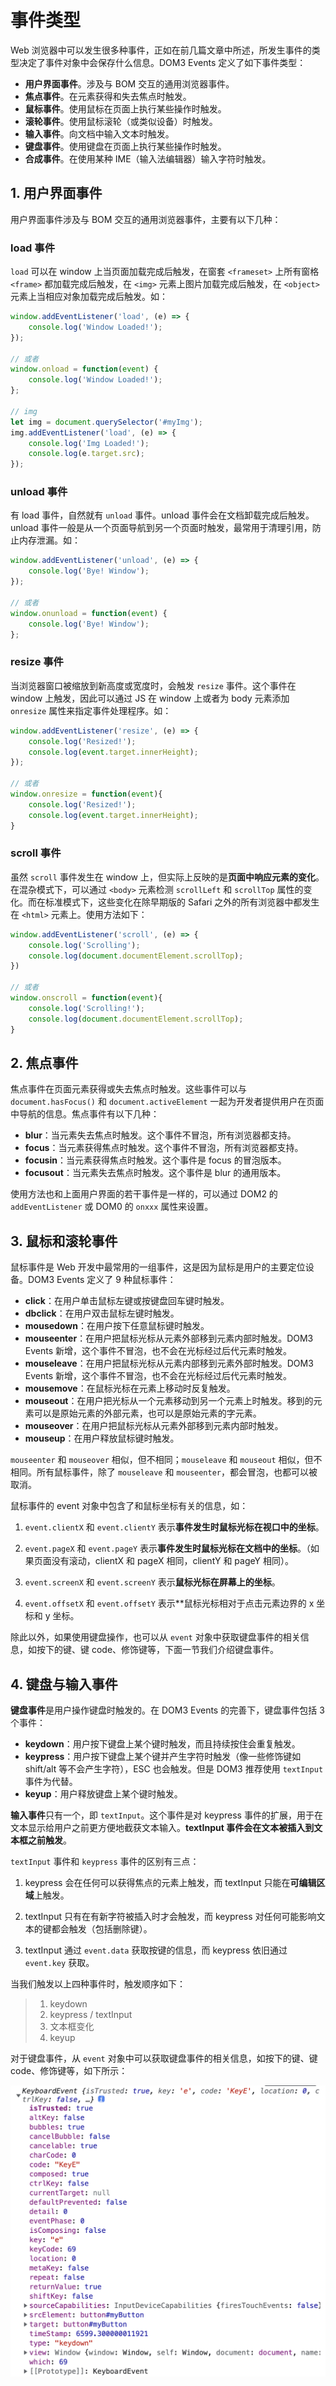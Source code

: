 # 事件类型
Web 浏览器中可以发生很多种事件，正如在前几篇文章中所述，所发生事件的类型决定了事件对象中会保存什么信息。DOM3 Events 定义了如下事件类型：
+ **用户界面事件**。涉及与 BOM 交互的通用浏览器事件。
+ **焦点事件**。在元素获得和失去焦点时触发。
+ **鼠标事件**。使用鼠标在页面上执行某些操作时触发。
+ **滚轮事件**。使用鼠标滚轮（或类似设备）时触发。
+ **输入事件**。向文档中输入文本时触发。
+ **键盘事件**。使用键盘在页面上执行某些操作时触发。
+ **合成事件**。在使用某种 IME（输入法编辑器）输入字符时触发。

## 1. 用户界面事件

用户界面事件涉及与 BOM 交互的通用浏览器事件，主要有以下几种：

### load 事件

`load` 可以在 window 上当页面加载完成后触发，在窗套 `<frameset>` 上所有窗格 `<frame>` 都加载完成后触发，在 `<img>` 元素上图片加载完成后触发，在 `<object>` 元素上当相应对象加载完成后触发。如：

```js
window.addEventListener('load', (e) => {
    console.log('Window Loaded!');
});

// 或者
window.onload = function(event) {
    console.log('Window Loaded!');
};

// img
let img = document.querySelector('#myImg');
img.addEventListener('load', (e) => {
    console.log('Img Loaded!');
    console.log(e.target.src);
});
```

### unload 事件
有 load 事件，自然就有 `unload` 事件。unload 事件会在文档卸载完成后触发。unload 事件一般是从一个页面导航到另一个页面时触发，最常用于清理引用，防止内存泄漏。如：

```js
window.addEventListener('unload', (e) => {
    console.log('Bye! Window');
});

// 或者
window.onunload = function(event) {
    console.log('Bye! Window');
};
```

### resize 事件
当浏览器窗口被缩放到新高度或宽度时，会触发 `resize` 事件。这个事件在 window 上触发，因此可以通过 JS 在 window 上或者为 body 元素添加 `onresize` 属性来指定事件处理程序。如：

```js
window.addEventListener('resize', (e) => {
    console.log('Resized!');
    console.log(event.target.innerHeight);
});

// 或者
window.onresize = function(event){
    console.log('Resized!');
    console.log(event.target.innerHeight);
}
```

### scroll 事件

虽然 `scroll` 事件发生在 window 上，但实际上反映的是**页面中响应元素的变化**。在混杂模式下，可以通过 `<body>` 元素检测 `scrollLeft` 和 `scrollTop` 属性的变化。而在标准模式下，这些变化在除早期版的 Safari 之外的所有浏览器中都发生在 `<html>` 元素上。使用方法如下：

```js
window.addEventListener('scroll', (e) => {
    console.log('Scrolling');
    console.log(document.documentElement.scrollTop);
})

// 或者
window.onscroll = function(event){
    console.log('Scrolling!');
    console.log(document.documentElement.scrollTop);
}
```

## 2. 焦点事件
焦点事件在页面元素获得或失去焦点时触发。这些事件可以与 `document.hasFocus()` 和 `document.activeElement` 一起为开发者提供用户在页面中导航的信息。焦点事件有以下几种：

+ **blur**：当元素失去焦点时触发。这个事件不冒泡，所有浏览器都支持。
+ **focus**：当元素获得焦点时触发。这个事件不冒泡，所有浏览器都支持。
+ **focusin**：当元素获得焦点时触发。这个事件是 focus 的冒泡版本。
+ **focusout**：当元素失去焦点时触发。这个事件是 blur 的通用版本。

使用方法也和上面用户界面的若干事件是一样的，可以通过 DOM2 的 `addEventListener` 或 DOM0 的 `onxxx` 属性来设置。

## 3. 鼠标和滚轮事件
鼠标事件是 Web 开发中最常用的一组事件，这是因为鼠标是用户的主要定位设备。DOM3 Events 定义了 9 种鼠标事件：

+ **click**：在用户单击鼠标左键或按键盘回车键时触发。
+ **dbclick**：在用户双击鼠标左键时触发。
+ **mousedown**：在用户按下任意鼠标键时触发。
+ **mouseenter**：在用户把鼠标光标从元素外部移到元素内部时触发。DOM3 Events 新增，这个事件不冒泡，也不会在光标经过后代元素时触发。
+ **mouseleave**：在用户把鼠标光标从元素内部移到元素外部时触发。DOM3 Events 新增，这个事件不冒泡，也不会在光标经过后代元素时触发。
+ **mousemove**：在鼠标光标在元素上移动时反复触发。
+ **mouseout**：在用户把光标从一个元素移动到另一个元素上时触发。移到的元素可以是原始元素的外部元素，也可以是原始元素的字元素。
+ **mouseover**：在用户把鼠标光标从元素外部移到元素内部时触发。
+ **mouseup**：在用户释放鼠标键时触发。

`mouseenter` 和 `mouseover` 相似，但不相同；`mouseleave` 和 `mouseout` 相似，但不相同。所有鼠标事件，除了 `mouseleave` 和 `mouseenter`，都会冒泡，也都可以被取消。

鼠标事件的 event 对象中包含了和鼠标坐标有关的信息，如：

1. `event.clientX` 和 `event.clientY` 表示**事件发生时鼠标光标在视口中的坐标**。

2. `event.pageX` 和 `event.pageY` 表示**事件发生时鼠标光标在文档中的坐标**。（如果页面没有滚动，clientX 和 pageX 相同，clientY 和 pageY 相同）。

3. `event.screenX` 和 `event.screenY` 表示**鼠标光标在屏幕上的坐标**。

4. `event.offsetX` 和 `event.offsetY` 表示**鼠标光标相对于点击元素边界的 x 坐标和 y 坐标。

除此以外，如果使用键盘操作，也可以从 `event` 对象中获取键盘事件的相关信息，如按下的键、键 code、修饰键等，下面一节我们介绍键盘事件。

## 4. 键盘与输入事件

**键盘事件**是用户操作键盘时触发的。在 DOM3 Events 的完善下，键盘事件包括 3 个事件：

+ **keydown**：用户按下键盘上某个键时触发，而且持续按住会重复触发。
+ **keypress**：用户按下键盘上某个键并产生字符时触发（像一些修饰键如 shift/alt 等不会产生字符），ESC 也会触发。但是 DOM3 推荐使用 `textInput` 事件为代替。
+ **keyup**：用户释放键盘上某个键时触发。

**输入事件**只有一个，即 `textInput`。这个事件是对 keypress 事件的扩展，用于在文本显示给用户之前更方便地截获文本输入。**textInput 事件会在文本被插入到文本框之前触发**。

`textInput` 事件和 `keypress` 事件的区别有三点：

1. keypress 会在任何可以获得焦点的元素上触发，而 textInput 只能在**可编辑区域**上触发。

2. textInput 只有在有新字符被插入时才会触发，而 keypress 对任何可能影响文本的键都会触发（包括删除键）。

3. textInput 通过 `event.data` 获取按键的信息，而 keypress 依旧通过 `event.key` 获取。


当我们触发以上四种事件时，触发顺序如下：
> 1. keydown
> 2. keypress / textInput
> 3. 文本框变化
> 4. keyup

对于键盘事件，从 `event` 对象中可以获取键盘事件的相关信息，如按下的键、键 code、修饰键等，如下所示：

![键盘事件 event](./picture/%E9%94%AE%E7%9B%98%E4%BA%8B%E4%BB%B6event.png)
